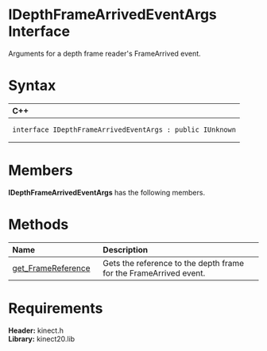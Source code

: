 IDepthFrameArrivedEventArgs Interface  
=====================================  

Arguments for a depth frame reader's FrameArrived event. <span id="syntaxSection"></span>

Syntax  
======  

<table>
<colgroup>
<col width="100%" />
</colgroup>
<thead>
<tr class="header">
<th align="left">C++</th>
</tr>
</thead>
<tbody>
<tr class="odd">
<td align="left"><pre><code>interface IDepthFrameArrivedEventArgs : public IUnknown</code></pre></td>
</tr>
</tbody>
</table>

<span id="classMembersSection"></span>

Members  
=======  

**IDepthFrameArrivedEventArgs** has the following members.  

<span id="publicmethodsSection"></span>

Methods  
=======  

<table>
<colgroup>
<col width="30%" />
<col width="60%" />
</colgroup>
<thead>
<tr class="header">
<th align="left">Name</th>
<th align="left">Description</th>
</tr>
</thead>
<tbody>
<tr class="odd">
<td align="left"><a href="IDepthFrameArrivedEventArgs/Methods/get_FrameReference_Method.md">get_FrameReference</a></td>
<td align="left">Gets the reference to the depth frame for the FrameArrived event.</td>
</tr>
</tbody>
</table>

<span id="requirements"></span>

Requirements  
============  

**Header:** kinect.h  
**Library:** kinect20.lib  



<!--Please do not edit the data in the comment block below.-->
<!--
TOCTitle : IDepthFrameArrivedEventArgs Interface
RLTitle : IDepthFrameArrivedEventArgs Interface
KeywordK : IDepthFrameArrivedEventArgs interface, about
HelpPriority : 2
TopicType : apiref
KeywordF : IDepthFrameArrivedEventArgs
KeywordF : Microsoft.Kinect.kinect.IDepthFrameArrivedEventArgs
KeywordA : T:Microsoft.Kinect.kinect.IDepthFrameArrivedEventArgs
AssetID : T:Microsoft.Kinect.kinect.IDepthFrameArrivedEventArgs
Locale : en-us
CommunityContent : 1
APIType : Managed
APILocation : 
APIName : Microsoft.Kinect.kinect.IDepthFrameArrivedEventArgs
TargetOS : Windows
TopicType : kbSyntax
DevLang : C++
DocSet : K4Wv2
ProjType : K4Wv2Proj
Technology : Kinect for Windows
Product : Kinect for Windows SDK v2
productversion : 20
-->
